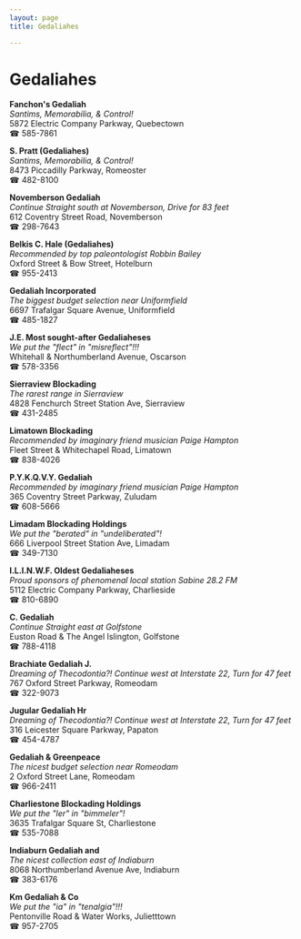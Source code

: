 ```yaml
---
layout: page 
title: Gedaliahes

---
```



# Gedaliahes


 **Fanchon's Gedaliah**  
_Santims, Memorabilia, & Control!_  
5872 Electric Company Parkway, Quebectown  
☎ 585-7861

**S. Pratt (Gedaliahes)**  
_Santims, Memorabilia, & Control!_  
8473 Piccadilly Parkway, Romeoster  
☎ 482-8100

**Novemberson Gedaliah**  
_Continue Straight south at Novemberson, Drive for 83 feet_  
612 Coventry Street Road, Novemberson  
☎ 298-7643

**Belkis C. Hale (Gedaliahes)**  
_Recommended by top paleontologist Robbin Bailey_  
Oxford Street & Bow Street, Hotelburn  
☎ 955-2413

**Gedaliah Incorporated**  
_The biggest budget selection near Uniformfield_  
6697 Trafalgar Square Avenue, Uniformfield  
☎ 485-1827

**J.E. Most sought-after Gedaliaheses**  
_We put the "flect" in "misreflect"!!!_  
Whitehall & Northumberland Avenue, Oscarson  
☎ 578-3356

**Sierraview Blockading**  
_The rarest range in Sierraview_  
4828 Fenchurch Street Station Ave, Sierraview  
☎ 431-2485

**Limatown Blockading**  
_Recommended by imaginary friend musician Paige Hampton_  
Fleet Street & Whitechapel Road, Limatown  
☎ 838-4026

**P.Y.K.Q.V.Y. Gedaliah**  
_Recommended by imaginary friend musician Paige Hampton_  
365 Coventry Street Parkway, Zuludam  
☎ 608-5666

**Limadam Blockading Holdings**  
_We put the "berated" in "undeliberated"!_  
666 Liverpool Street Station Ave, Limadam  
☎ 349-7130

**I.L.I.N.W.F. Oldest Gedaliaheses**  
_Proud sponsors of phenomenal local station Sabine 28.2 FM_  
5112 Electric Company Parkway, Charlieside  
☎ 810-6890

**C. Gedaliah**  
_Continue Straight east at Golfstone_  
Euston Road & The Angel Islington, Golfstone  
☎ 788-4118

**Brachiate Gedaliah J.**  
_Dreaming of Thecodontia?! 
Continue west at Interstate 22, Turn for 47 feet_  
767 Oxford Street Parkway, Romeodam  
☎ 322-9073

**Jugular Gedaliah Hr**  
_Dreaming of Thecodontia?! 
Continue west at Interstate 22, Turn for 47 feet_  
316 Leicester Square Parkway, Papaton  
☎ 454-4787

**Gedaliah & Greenpeace**  
_The nicest budget selection near Romeodam_  
2 Oxford Street Lane, Romeodam  
☎ 966-2411

**Charliestone Blockading Holdings**  
_We put the "ler" in "bimmeler"!_  
3635 Trafalgar Square St, Charliestone  
☎ 535-7088

**Indiaburn Gedaliah and**  
_The nicest collection east of Indiaburn_  
8068 Northumberland Avenue Ave, Indiaburn  
☎ 383-6176

**Km Gedaliah & Co**  
_We put the "ia" in "tenalgia"!!!_  
Pentonville Road & Water Works, Julietttown  
☎ 957-2705

